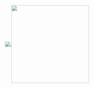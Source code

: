 ### 

<!--- Adding Github status ---> 
<a href="https://github.com/berserkhmdvhb/berserkhmdvhb">
  <img align="center" src="https://github-readme-stats.vercel.app/api?username=berserkhmdvhb&show_icons=true&theme=transparent" />
</a>
<!--- Showing Top Languages Used ---> 
<a href="https://github.com/berserkhmdvhb/berserkhmdvhb">
  <img align="center" src="https://github-readme-stats.vercel.app/api/top-langs/?username=berserkhmdvhb&layout=compact&theme=transparent" height = "250"/>
</a>



